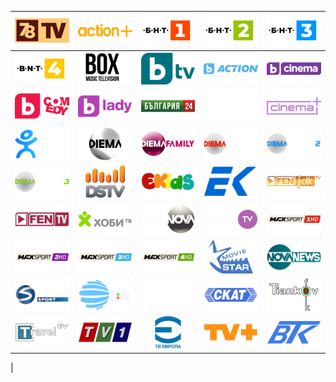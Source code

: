| ![](https://raw.githubusercontent.com/RevGear/logo/master/Countries/BG/78TV.png)| ![](https://raw.githubusercontent.com/RevGear/logo/master/Countries/BG/ActionPlus.png)| ![](https://raw.githubusercontent.com/RevGear/logo/master/Countries/BG/BNT1.png)| ![](https://raw.githubusercontent.com/RevGear/logo/master/Countries/BG/BNT2.png)| ![](https://raw.githubusercontent.com/RevGear/logo/master/Countries/BG/BNT3.png)| 
|:---:|:---:|:---:|:---:|:---:| 
| ![](https://raw.githubusercontent.com/RevGear/logo/master/Countries/BG/BNT4.png)| ![](https://raw.githubusercontent.com/RevGear/logo/master/Countries/BG/BoxTV.png)| ![](https://raw.githubusercontent.com/RevGear/logo/master/Countries/BG/BTV.png)| ![](https://raw.githubusercontent.com/RevGear/logo/master/Countries/BG/BTVAction.png)| ![](https://raw.githubusercontent.com/RevGear/logo/master/Countries/BG/BTVCinema.png)| 
| ![](https://raw.githubusercontent.com/RevGear/logo/master/Countries/BG/BTVComedy.png)| ![](https://raw.githubusercontent.com/RevGear/logo/master/Countries/BG/BTVLady.png)| ![](https://raw.githubusercontent.com/RevGear/logo/master/Countries/BG/Bulgaria24.png)| ![](https://raw.githubusercontent.com/RevGear/logo/master/Countries/BG/BulgariaOnAir.png)| ![](https://raw.githubusercontent.com/RevGear/logo/master/Countries/BG/CinemaPlus.png)| 
| ![](https://raw.githubusercontent.com/RevGear/logo/master/Countries/BG/CityTV.png)| ![](https://raw.githubusercontent.com/RevGear/logo/master/Countries/BG/Diema.png)| ![](https://raw.githubusercontent.com/RevGear/logo/master/Countries/BG/DiemaFamily.png)| ![](https://raw.githubusercontent.com/RevGear/logo/master/Countries/BG/DiemaSport.png)| ![](https://raw.githubusercontent.com/RevGear/logo/master/Countries/BG/DiemaSport2.png)| 
| ![](https://raw.githubusercontent.com/RevGear/logo/master/Countries/BG/DiemaSport3.png)| ![](https://raw.githubusercontent.com/RevGear/logo/master/Countries/BG/DSTV.png)| ![](https://raw.githubusercontent.com/RevGear/logo/master/Countries/BG/EKids.png)| ![](https://raw.githubusercontent.com/RevGear/logo/master/Countries/BG/Evrokom.png)| ![](https://raw.githubusercontent.com/RevGear/logo/master/Countries/BG/FenFolk.png)| 
| ![](https://raw.githubusercontent.com/RevGear/logo/master/Countries/BG/FenTV.png)| ![](https://raw.githubusercontent.com/RevGear/logo/master/Countries/BG/HobbyTV.png)| ![](https://raw.githubusercontent.com/RevGear/logo/master/Countries/BG/KinoNova.png)| ![](https://raw.githubusercontent.com/RevGear/logo/master/Countries/BG/MagicTV.png)| ![](https://raw.githubusercontent.com/RevGear/logo/master/Countries/BG/MaxSport1.png)| 
| ![](https://raw.githubusercontent.com/RevGear/logo/master/Countries/BG/MaxSport2.png)| ![](https://raw.githubusercontent.com/RevGear/logo/master/Countries/BG/MaxSport3.png)| ![](https://raw.githubusercontent.com/RevGear/logo/master/Countries/BG/MaxSport4.png)| ![](https://raw.githubusercontent.com/RevGear/logo/master/Countries/BG/MovieStar.png)| ![](https://raw.githubusercontent.com/RevGear/logo/master/Countries/BG/NovaNews.png)| 
| ![](https://raw.githubusercontent.com/RevGear/logo/master/Countries/BG/NovaSport.png)| ![](https://raw.githubusercontent.com/RevGear/logo/master/Countries/BG/PlanetaFolk.png)| ![](https://raw.githubusercontent.com/RevGear/logo/master/Countries/BG/Ring.png)| ![](https://raw.githubusercontent.com/RevGear/logo/master/Countries/BG/SKAT.png)| ![](https://raw.githubusercontent.com/RevGear/logo/master/Countries/BG/TiankovFolk.png)| 
| ![](https://raw.githubusercontent.com/RevGear/logo/master/Countries/BG/TravelTV.png)| ![](https://raw.githubusercontent.com/RevGear/logo/master/Countries/BG/TV1.png)| ![](https://raw.githubusercontent.com/RevGear/logo/master/Countries/BG/TVEvropa.png)| ![](https://raw.githubusercontent.com/RevGear/logo/master/Countries/BG/TVPlus.png)| ![](https://raw.githubusercontent.com/RevGear/logo/master/Countries/BG/VTK.png)| 
 | 
